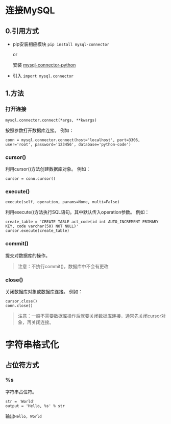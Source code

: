 # 连接MySQL

## 0.引用方式
* pip安装相应模块 `pip install mysql-connector`

  or

  安装 [mysql-connector-python](https://dev.mysql.com/downloads/connector/python/)

* 引入 `import mysql.connector`

## 1.方法
### 打开连接
```
mysql.connector.connect(*args, **kwargs)
```
按照参数打开数据库连接。
例如：
```
conn = mysql.connector.connect(host='localhost', port=3306, user='root', password='123456', database='python-code')
```

### cursor()
利用cursor()方法创建数据库对象。
例如：
```
cursor = conn.cursor()
```

### execute()
```
execute(self, operation, params=None, multi=False)
```
利用execute()方法执行SQL语句。其中默认传入operation参数。
例如：
```
create_table = 'CREATE TABLE act_code(id int AUTO_INCREMENT PRIMARY KEY, code varchar(50) NOT NULL)'
cursor.execute(create_table)
```

### commit()
提交对数据库的操作。

>注意：不执行commit()，数据库中不会有更改

### close()
关闭数据库对象或数据库连接。
例如：
```
cursor.close()
conn.close()
```
>注意：一般不需要数据库操作后就要关闭数据库连接，通常先关闭cursor对象，再关闭连接。

# 字符串格式化
## 占位符方式
### %s
字符串占位符。
```
str = 'World'
output = 'Hello, %s' % str
```
输出`Hello, World`
